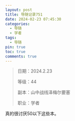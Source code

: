 ```yaml
---
layout: post
title: 导随记录751
date: 2024-02-23 07:45:30
categories:
  - 导随
  - 学者
tags:
  - 导随
pin: true
toc: true
comments: true
---
```

> 日期：2024.2.23
>
> 等级：44
>
> 副本：山中战线泽梅尔要塞
>
> 职业：学者

真的很讨厌50以下这些本。